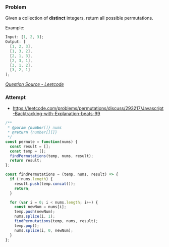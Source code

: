 ### Problem

Given a collection of **distinct** integers, return all possible permutations.

Example:

```javascript
Input: [1, 2, 3];
Output: [
  [1, 2, 3],
  [1, 3, 2],
  [2, 1, 3],
  [2, 3, 1],
  [3, 1, 2],
  [3, 2, 1]
];
```

_[Question Source - Leetcode](https://leetcode.com/problems/permutations/)_

### Attempt

- https://leetcode.com/problems/permutations/discuss/293217/Javascript-Backtracking-with-Explanation-beats-99

```javascript
/**
 * @param {number[]} nums
 * @return {number[][]}
 */
const permute = function(nums) {
  const result = [];
  const temp = [];
  findPermutations(temp, nums, result);
  return result;
};

const findPermutations = (temp, nums, result) => {
  if (!nums.length) {
    result.push(temp.concat());
    return;
  }

  for (var i = 0; i < nums.length; i++) {
    const newNum = nums[i];
    temp.push(newNum);
    nums.splice(i, 1);
    findPermutations(temp, nums, result);
    temp.pop();
    nums.splice(i, 0, newNum);
  }
};
```
